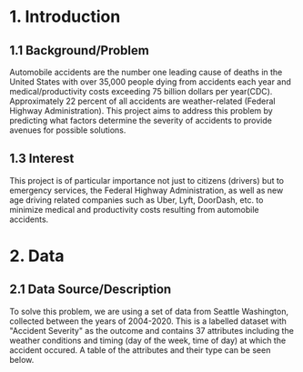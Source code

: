 # 1. Introduction
## 1.1 Background/Problem
Automobile accidents are the number one leading cause of deaths in the United States with over 35,000 people dying from accidents each year and medical/productivity costs exceeding 75 billion dollars per year(CDC). Approximately 22 percent of all accidents are weather-related (Federal Highway Administration). This project aims to address this problem by predicting what factors determine the severity of accidents to provide avenues for possible solutions.

## 1.3 Interest
This project is of particular importance not just to citizens (drivers) but to emergency services, the Federal Highway Administration, as well as new age driving related companies such as Uber, Lyft, DoorDash, etc. to minimize medical and productivity costs resulting from automobile accidents.

# 2. Data
## 2.1 Data Source/Description
To solve this problem, we are using a set of data from Seattle Washington, collected between the years of 2004-2020. This is a labelled dataset with "Accident Severity" as the outcome and contains 37 attributes including the weather conditions and timing (day of the week, time of day) at which the accident occured. A table of the attributes and their type can be seen below.
